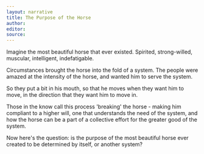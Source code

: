 ```yaml
---
layout: narrative
title: The Purpose of the Horse
author:
editor: 
source:
---
```


Imagine the most beautiful horse that ever existed. Spirited, strong-willed, muscular, intelligent, indefatigable. 

Circumstances brought the horse into the fold of a system. The people were amazed at the intensity of the horse, and wanted him to serve the system. 

So they put a bit in his mouth, so that he moves when they want him to move, in the direction that they want him to move in. 

Those in the know call this process 'breaking' the horse - making him compliant to a higher will, one that understands the need of the system, and how the horse can be a part of a collective effort for the greater good of the system.

Now here's the question: is the purpose of the most beautiful horse ever created to be determined by itself, or another system? 